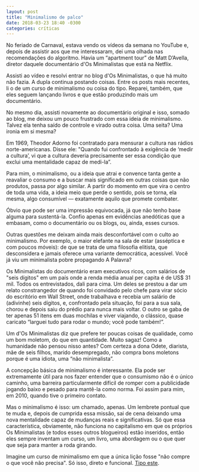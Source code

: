 ```yaml
---
layout: post
title: "Minimalismo de palco"
date: 2018-03-23 18:40 -0300
categories: críticas
---
```

No feriado de Carnaval, estava vendo os vídeos da semana no YouTube e, depois de assistir aos que me interessaram, dei uma olhada nas recomendações do algoritmo. Havia um “apartment tour” de Matt D’Avella, diretor daquele documentário d'Os Minimalistas que está na Netflix.

Assisti ao vídeo e resolvi entrar no blog d'Os Minimalistas, o que há muito não fazia. A dupla continua postando coisas. Entre os posts mais recentes, li o de um curso de minimalismo ou coisa do tipo. Reparei, também, que eles seguem lançando livros e que estão produzindo mais um documentário.

No mesmo dia, assisti novamente ao documentário original e isso, somado ao blog, me deixou um pouco frustrado com essa ideia de minimalismo. Talvez ela tenha saído de controle e virado outra coisa. Uma seita? Uma ironia em si mesma?

Em 1969, Theodor Adorno foi contratado para mensurar a cultura nas rádios norte-americanas. Disse ele: "Quando fui confrontado à exigência de ‘medir a cultura’, vi que a cultura deveria precisamente ser essa condição que exclui uma mentalidade capaz de medi-la”.

Para mim, o minimalismo, ou a ideia que atrai e convence tanta gente a reavaliar o consumo e a buscar mais significado em outras coisas que não produtos, passa por algo similar. A partir do momento em que vira o centro de toda uma vida, a ideia meio que perde o sentido, pois se torna, ela mesma, algo consumível — exatamente aquilo que promete combater.

Óbvio que pode ser uma impressão equivocada, já que não tenho base alguma para sustentá-la. Confio apenas em evidências anedóticas que a embasam, como o documentário ou os blogs, ou, ainda, esses cursos.

Outras questões me deixam ainda mais desconfortável com o culto ao minimalismo. Por exemplo, o maior elefante na sala de estar (asséptica e com poucos móveis): de que se trata de uma filosofia elitista, que desconsidera e jamais oferece uma variante democrática, acessível. Você já viu um minimalista pobre propagando A Palavra?

Os Minimalistas do documentário eram executivos ricos, com salários de "seis dígitos" em um país onde a renda média anual per capita é de US$ 31 mil. Todos os entrevistados, dali para cima. Um deles se prestou a dar um relato constrangedor de quando foi convidado pelo chefe para virar sócio do escritório em Wall Street, onde trabalhava e recebia um salário de (adivinhe) seis dígitos, e, confrontado pela situação, foi para a sua sala, chorou e depois saiu do prédio para nunca mais voltar. O outro se gaba de ter apenas 51 itens em duas mochilas e viver viajando, o clássico, quase caricato “larguei tudo para rodar o mundo; você pode também!”.

Um d'Os Minimalistas diz que prefere ter poucas coisas de qualidade, como um bom moletom, do que em quantidade. Muito sagaz! Como a humanidade não pensou nisso antes? Com certeza a dona Odete, diarista, mãe de seis filhos, marido desempregado, não compra bons moletons porque é uma idiota, uma “não minimalista”.

A concepção básica de minimalismo é interessante. Ela pode ser extremamente útil para nos fazer entender que o consumismo não é o único caminho, uma barreira particularmente difícil de romper com a publicidade jogando baixo e pesado para mantê-la como norma. Foi assim para mim, em 2010, quando tive o primeiro contato.

Mas o minimalismo é isso: um chamado, apenas. Um lembrete pontual que te muda e, depois de cumprida essa missão, sai de cena deixando uma nova mentalidade capaz de mudanças reais e significativas. Só que essa característica, obviamente, não funciona no capitalismo em que os próprios Os Minimalistas (e todos esses outros blogueiros) estão inseridos, então eles sempre inventam um curso, um livro, uma abordagem ou o que quer que seja para manter a roda girando.

Imagine um curso de minimalismo em que a única lição fosse "não compre o que você não precisa". Só isso, direto e funcional. [Tipo este](https://rodrigo.ghed.in/comoserminimalista/).
